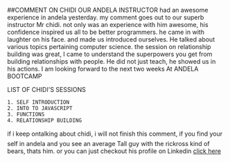 


##COMMENT ON CHIDI OUR ANDELA INSTRUCTOR 
  had an awesome experience in andela yesterday. my comment goes out to our superb instructor Mr chidi. not only was an experience with him awesome, his confidence inspired us all to be better programmers. he came in with laughter on his face. and made us introduced ourselves. He talked about various topics pertaining computer science. the session on relationship building was great, I came to understand the superpowers you get from building  relationships with people. He did not just teach, he showed us in his actions. I am looking forward to the  next two weeks  At ANDELA BOOTCAMP

  LIST OF CHIDI'S SESSIONS

    1. SELF INTRODUCTION
    2. INTO TO JAVASCRIPT
    3. FUNCTIONS 
    4. RELATIONSHIP BUILDING

  if i keep ontalking about chidi, i will not finish this comment, if you
  find your self in andela and you see an average Tall guy with the rickross
  kind of bears, thats him. or you can just checkout his profile on Linkedin [click here](https://www.linkedin.com/in/chidiebere)
